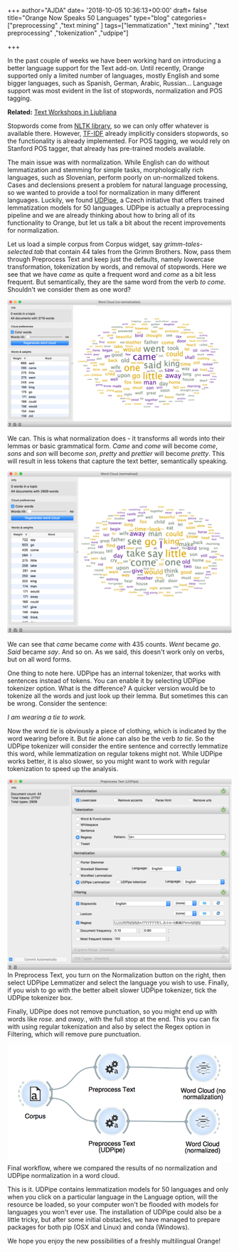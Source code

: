 +++
author="AJDA"
date= '2018-10-05 10:36:13+00:00'
draft= false
title="Orange Now Speaks 50 Languages"
type="blog"
categories=["preprocessing" ,"text mining" ]
tags=["lemmatization" ,"text mining" ,"text preprocessing" ,"tokenization" ,"udpipe"]

+++

In the past couple of weeks we have been working hard on introducing a better language support for the Text add-on. Until recently, Orange supported only a limited number of languages, mostly English and some bigger languages, such as Spanish, German, Arabic, Russian... Language support was most evident in the list of stopwords, normalization and POS tagging.


**Related:** [Text Workshops in Ljubljana](/blog/2018/09/11/text-workshops-in-ljubljana/)


Stopwords come from [NLTK library](https://www.nltk.org/), so we can only offer whatever is available there. However, [TF-IDF](https://en.wikipedia.org/wiki/Tf%E2%80%93idf) already implicitly considers stopwords, so the functionality is already implemented. For POS tagging, we would rely on Stanford POS tagger, that already has pre-trained models available.

The main issue was with normalization. While English can do without lemmatization and stemming for simple tasks, morphologically rich languages, such as Slovenian, perform poorly on un-normalized tokens. Cases and declensions present a problem for natural language processing, so we wanted to provide a tool for normalization in many different languages. Luckily, we found [UDPipe](http://ufal.mff.cuni.cz/udpipe), a Czech initiative that offers trained lemmatization models for 50 languages. UDPipe is actually a preprocessing pipeline and we are already thinking about how to bring all of its functionality to Orange, but let us talk a bit about the recent improvements for normalization.

Let us load a simple corpus from Corpus widget, say _grimm-tales-selected.tab_ that contain 44 tales from the Grimm Brothers. Now, pass them through Preprocess Text and keep just the defaults, namely lowercase transformation, tokenization by words, and removal of stopwords. Here we see that we have _came_ as quite a frequent word and _come_ as a bit less frequent. But semantically, they are the same word from the verb _to come_. Shouldn't we consider them as one word?

![](/images/2018/10/Screen-Shot-2018-10-04-at-13.28.50.png)



We can. This is what normalization does - it transforms all words into their lemmas or basic grammatical form. _Came_ and _come_ will become _come_, _sons_ and _son_ will become _son_, _pretty_ and _prettier_ will become _pretty_. This will result in less tokens that capture the text better, semantically speaking.

![](/images/2018/10/Screen-Shot-2018-10-04-at-13.27.03.png)




We can see that _came_ became _come_ with 435 counts. _Went_ became _go_. _Said_ became _say_. And so on. As we said, this doesn't work only on verbs, but on all word forms.

One thing to note here. UDPipe has an internal tokenizer, that works with sentences instead of tokens. You can enable it by selecting UDPipe tokenizer option. What is the difference? A quicker version would be to tokenize all the words and just look up their lemma. But sometimes this can be wrong. Consider the sentence:

_I am wearing a tie to work._

Now the word _tie_ is obviously a piece of clothing, which is indicated by the word wearing before it. But _tie_ alone can also be the verb _to tie_. So the UDPipe tokenizer will consider the entire sentence and correctly lemmatize this word, while lemmatization on regular tokens might not. While UDPipe works better, it is also slower, so you might want to work with regular tokenization to speed up the analysis.

![](/images/2018/10/Screen-Shot-2018-10-04-at-13.42.25.png)
In Preprocess Text, you turn on the Normalization button on the right, then select UDPipe Lemmatizer and select the language you wish to use. Finally, if you wish to go with the better albeit slower UDPipe tokenizer, tick the UDPipe tokenizer box.



Finally, UDPipe does not remove punctuation, so you might end up with words like _rose._ and _away._, with the full stop at the end. This you can fix with using regular tokenization and also by select the Regex option in Filtering, which will remove pure punctuation.

![](/images/2018/10/Screen-Shot-2018-10-04-at-13.26.31.png)
Final workflow, where we compared the results of no normalization and UDPipe normalization in a word cloud.



This is it. UDPipe contains lemmatization models for 50 languages and only when you click on a particular language in the Language option, will the resource be loaded, so your computer won't be flooded with models for languages you won't ever use. The installation of UDPipe could also be a little tricky, but after some initial obstacles, we have managed to prepare packages for both pip (OSX and Linux) and conda (Windows).

We hope you enjoy the new possibilities of a freshly multilingual Orange!
